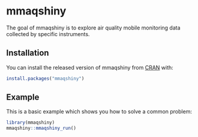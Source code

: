 
# mmaqshiny

<!-- badges: start -->
<!-- badges: end -->

The goal of mmaqshiny is to explore air quality mobile monitoring data collected by specific instruments.

## Installation

You can install the released version of mmaqshiny from [CRAN](https://CRAN.R-project.org) with:

``` r
install.packages("mmaqshiny")
```

## Example

This is a basic example which shows you how to solve a common problem:

``` r
library(mmaqshiny)
mmaqshiny::mmaqshiny_run()
```

